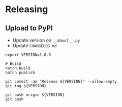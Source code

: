 # Releasing

## Upload to PyPI

- Update version on `__about__.py`
- Update `CHANGELOG.md`

```shell
export VERSION=1.0.0

# Build
hatch build
hatch publish

git commit -am "Release ${VERSION}" --allow-empty
git tag ${VERSION}

git push origin ${VERSION}
git push
```
